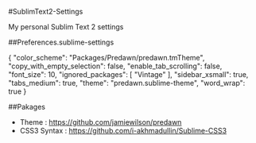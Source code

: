 #SublimText2-Settings

My personal Sublim Text 2 settings

##Preferences.sublime-settings

{
	"color_scheme": "Packages/Predawn/predawn.tmTheme",
	"copy_with_empty_selection": false,
	"enable_tab_scrolling": false,
	"font_size": 10,
	"ignored_packages":
	[
		"Vintage"
	],
	"sidebar_xsmall": true,
	"tabs_medium": true,
	"theme": "predawn.sublime-theme",
	"word_wrap": true
}

##Pakages

- Theme : https://github.com/jamiewilson/predawn
- CSS3 Syntax : https://github.com/i-akhmadullin/Sublime-CSS3

